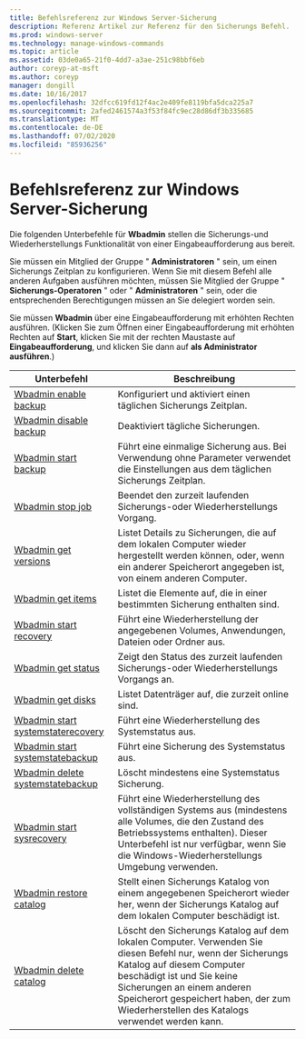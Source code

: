 ```yaml
---
title: Befehlsreferenz zur Windows Server-Sicherung
description: Referenz Artikel zur Referenz für den Sicherungs Befehl.
ms.prod: windows-server
ms.technology: manage-windows-commands
ms.topic: article
ms.assetid: 03de0a65-21f0-4dd7-a3ae-251c98bbf6eb
author: coreyp-at-msft
ms.author: coreyp
manager: dongill
ms.date: 10/16/2017
ms.openlocfilehash: 32dfcc619fd12f4ac2e409fe8119bfa5dca225a7
ms.sourcegitcommit: 2afed2461574a3f53f84fc9ec28d86df3b335685
ms.translationtype: MT
ms.contentlocale: de-DE
ms.lasthandoff: 07/02/2020
ms.locfileid: "85936256"
---
```

# <a name="windows-server-backup-command-reference"></a>Befehlsreferenz zur Windows Server-Sicherung



Die folgenden Unterbefehle für **Wbadmin** stellen die Sicherungs-und Wiederherstellungs Funktionalität von einer Eingabeaufforderung aus bereit.

Sie müssen ein Mitglied der Gruppe " **Administratoren** " sein, um einen Sicherungs Zeitplan zu konfigurieren. Wenn Sie mit diesem Befehl alle anderen Aufgaben ausführen möchten, müssen Sie Mitglied der Gruppe " **Sicherungs-Operatoren** " oder " **Administratoren** " sein, oder die entsprechenden Berechtigungen müssen an Sie delegiert worden sein.

Sie müssen **Wbadmin** über eine Eingabeaufforderung mit erhöhten Rechten ausführen. (Klicken Sie zum Öffnen einer Eingabeaufforderung mit erhöhten Rechten auf **Start**, klicken Sie mit der rechten Maustaste auf **Eingabeaufforderung**, und klicken Sie dann auf **als Administrator ausführen**.)

|Unterbefehl|Beschreibung|
|----------|-----------|
|[Wbadmin enable backup](wbadmin-enable-backup.md)|Konfiguriert und aktiviert einen täglichen Sicherungs Zeitplan.|
|[Wbadmin disable backup](wbadmin-disable-backup.md)|Deaktiviert tägliche Sicherungen.|
|[Wbadmin start backup](wbadmin-start-backup.md)|Führt eine einmalige Sicherung aus. Bei Verwendung ohne Parameter verwendet die Einstellungen aus dem täglichen Sicherungs Zeitplan.|
|[Wbadmin stop job](wbadmin-stop-job.md)|Beendet den zurzeit laufenden Sicherungs-oder Wiederherstellungs Vorgang.|
|[Wbadmin get versions](wbadmin-get-versions.md)|Listet Details zu Sicherungen, die auf dem lokalen Computer wieder hergestellt werden können, oder, wenn ein anderer Speicherort angegeben ist, von einem anderen Computer.|
|[Wbadmin get items](wbadmin-get-items.md)|Listet die Elemente auf, die in einer bestimmten Sicherung enthalten sind.|
|[Wbadmin start recovery](wbadmin-start-recovery.md)|Führt eine Wiederherstellung der angegebenen Volumes, Anwendungen, Dateien oder Ordner aus.|
|[Wbadmin get status](wbadmin-get-status.md)|Zeigt den Status des zurzeit laufenden Sicherungs-oder Wiederherstellungs Vorgangs an.|
|[Wbadmin get disks](wbadmin-get-disks.md)|Listet Datenträger auf, die zurzeit online sind.|
|[Wbadmin start systemstaterecovery](wbadmin-start-systemstaterecovery.md)|Führt eine Wiederherstellung des Systemstatus aus.|
|[Wbadmin start systemstatebackup](wbadmin-start-systemstatebackup.md)|Führt eine Sicherung des Systemstatus aus.|
|[Wbadmin delete systemstatebackup](wbadmin-delete-systemstatebackup.md)|Löscht mindestens eine Systemstatus Sicherung.|
|[Wbadmin start sysrecovery](wbadmin-start-sysrecovery.md)|Führt eine Wiederherstellung des vollständigen Systems aus (mindestens alle Volumes, die den Zustand des Betriebssystems enthalten). Dieser Unterbefehl ist nur verfügbar, wenn Sie die Windows-Wiederherstellungs Umgebung verwenden.|
|[Wbadmin restore catalog](wbadmin-restore-catalog.md)|Stellt einen Sicherungs Katalog von einem angegebenen Speicherort wieder her, wenn der Sicherungs Katalog auf dem lokalen Computer beschädigt ist.|
|[Wbadmin delete catalog](wbadmin-delete-catalog.md)|Löscht den Sicherungs Katalog auf dem lokalen Computer. Verwenden Sie diesen Befehl nur, wenn der Sicherungs Katalog auf diesem Computer beschädigt ist und Sie keine Sicherungen an einem anderen Speicherort gespeichert haben, der zum Wiederherstellen des Katalogs verwendet werden kann.|
